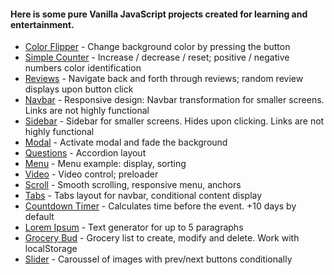 <h4>Here is some pure Vanilla JavaScript projects created for learning and entertainment.</h4>

<ul>
    <li> <!-- 01 -->
        <a href="https://color-flipper-001.netlify.app/" target="_blank" >Color Flipper</a> - Change background color by pressing the button
    </li>
    <li> <!-- 02 -->
        <a href="https://counter-002.netlify.app/" target="_blank" >Simple Counter</a> - Increase / decrease / reset; positive / negative numbers color identification
    </li> 
    <li> <!-- 03 -->
        <a href="https://singular-yeot-c4b11f.netlify.app/" target="_blank" >Reviews</a> - Navigate back and forth through reviews; random review displays upon button click
    </li> 
    <li> <!-- 04 -->
        <a href="https://peppy-baklava-1de050.netlify.app/" target="_blank" >Navbar</a> - Responsive design: Navbar transformation for smaller screens. Links are not highly functional
    </li>
    <li> <!-- 05 -->
        <a href="https://thunderous-genie-b22a51.netlify.app/" target="_blank" >Sidebar</a> - Sidebar for smaller screens. Hides upon clicking. Links are not highly functional
    </li>
    <li> <!-- 06 -->
        <a href="https://jade-starship-a92b9d.netlify.app/" target="_blank" >Modal</a> - Activate modal and fade the background
    </li>
    <li> <!-- 07 -->
        <a href="https://amazing-seahorse-37db01.netlify.app/" target="_blank" >Questions</a> - Accordion layout
    </li>
    <li> <!-- 08 -->
        <a href="https://deft-stroopwafel-acb54d.netlify.app/" target="_blank" >Menu</a> - Menu example: display, sorting
    </li>
    <li> <!-- 09 -->
        <a href="https://rococo-peony-058cbe.netlify.app/" target="_blank" >Video</a> - Video control; preloader
    </li>
    <li> <!-- 10 -->
        <a href="grand-twilight-071e16.netlify.app" target="_blank" >Scroll</a> - Smooth scrolling, responsive menu, anchors
    </li>
    <li> <!-- 11 -->
        <a href="https://polite-donut-5677b3.netlify.app" target="_blank" >Tabs</a> - Tabs layout for navbar, conditional content display
    </li>
    <li> <!-- 12 -->
        <a href="https://iridescent-dusk-28656b.netlify.app/" target="_blank" >Countdown Timer</a> - Calculates time before the event. +10 days by default
    </li>
    <li> <!-- 13 -->
        <a href="https://astounding-mooncake-070583.netlify.app/" target="_blank" >Lorem Ipsum</a> - Text generator for up to 5 paragraphs 
    </li>
    <li> <!-- 14 -->
        <a href="https://prismatic-heliotrope-19f0bc.netlify.app/" target="_blank" >Grocery Bud</a> - Grocery list to create, modify and delete. Work with localStorage 
    </li>
    <li> <!-- 15 -->
        <a href="https://resplendent-cocada-ab2c63.netlify.app/" target="_blank" >Slider</a> - Caroussel of images with prev/next buttons conditionally
    </li>
</ul>
